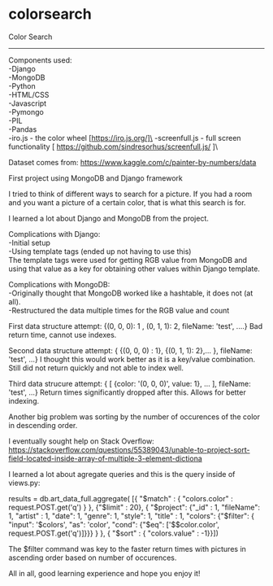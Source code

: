 # colorsearch

Color Search
____________

Components used:\
-Django\
-MongoDB\
-Python\
-HTML/CSS\
-Javascript\
-Pymongo\
-PIL\
-Pandas\
-iro.js - the color wheel [https://iro.js.org/]\
-screenfull.js - full screen functionality [ https://github.com/sindresorhus/screenfull.js/ ]\

Dataset comes from:
https://www.kaggle.com/c/painter-by-numbers/data

First project using MongoDB and Django framework

I tried to think of different ways to search for a picture.
If you had a room and you want a picture of a certain color, that is what this search is for.

I learned a lot about Django and MongoDB from the project.

Complications with Django:\
-Initial setup\
-Using template tags (ended up not having to use this)\
The template tags were used for getting RGB value from MongoDB and using that value as a key for obtaining other values within Django template.

Complications with MongoDB:\
-Originally thought that MongoDB worked like a hashtable, it does not (at all).\
-Restructured the data multiple times for the RGB value and count

First data structure attempt: {(0, 0, 0): 1 , (0, 1, 1): 2, fileName: 'test', ....}
Bad return time, cannot use indexes.

Second data structure attempt: {      {(0, 0, 0) : 1}, {(0, 1, 1): 2},...      }, fileName: 'test', ...}
I thought this would work better as it is a key/value combination.
Still did not return quickly and not able to index well.

Third data strucure attempt: {     [ {color: '(0, 0, 0)', value: 1}, ... ], fileName: 'test', ...}
Return times significantly dropped after this.
Allows for better indexing.

Another big problem was sorting by the number of occurences of the color in descending order.

I eventually sought help on Stack Overflow:
https://stackoverflow.com/questions/55389043/unable-to-project-sort-field-located-inside-array-of-multiple-3-element-dictiona

I learned a lot about agregate queries and this is the query inside of views.py:

results = db.art_data_full.aggregate(  [{ "$match" : { "colors.color" : request.POST.get('q') } }, {"$limit" : 20},  { "$project": {"_id" : 1, "fileName": 1, "artist" : 1, "date": 1, "genre": 1, "style": 1, "title" : 1, "colors": {"$filter": { "input": '$colors', "as": 'color', "cond": {"$eq": ['$$color.color', request.POST.get('q')]}}}   } }, { "$sort" : { "colors.value" : -1}}])

The $filter command was key to the faster return times with pictures in ascending order based on number of occurences.

All in all, good learning experience and hope you enjoy it!



